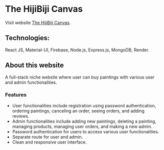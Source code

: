 # The HijiBiji Canvas

Visit website [The HijiBiji Canvas](https://the-hijibiji-canvas.web.app/).

## Technologies:

React JS, Material-UI, Firebase, Node.js, Express.js, MongoDB, Render.

## About this website

A full-stack niche website where user can buy paintings with various user and admin functionalities.

### Features

- User functionalities include registration using password authentication, ordering paintings, canceling an order, seeing orders, and adding reviews.
- Admin functionalities include adding new paintings, deleting a painting, managing products, managing user orders, and making a new admin.
- Password authentication for users to access various user functionalities.
- Separate route for user and admin.
- Clean and responsive user interface.
